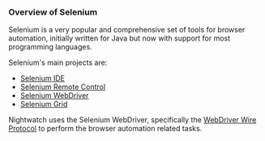 ### Overview of Selenium

Selenium is a very popular and comprehensive set of tools for browser automation, initially written for Java but now with support for most programming languages.

Selenium's main projects are:

*   [Selenium IDE](http://docs.seleniumhq.org/projects/ide/)
*   [Selenium Remote Control](http://docs.seleniumhq.org/projects/remote-control/)
*   [Selenium WebDriver](http://docs.seleniumhq.org/projects/webdriver/)
*   [Selenium Grid](http://docs.seleniumhq.org/projects/grid/)

Nightwatch uses the Selenium WebDriver, specifically the [WebDriver Wire Protocol](http://code.google.com/p/selenium/wiki/JsonWireProtocol) to perform the browser automation related tasks.